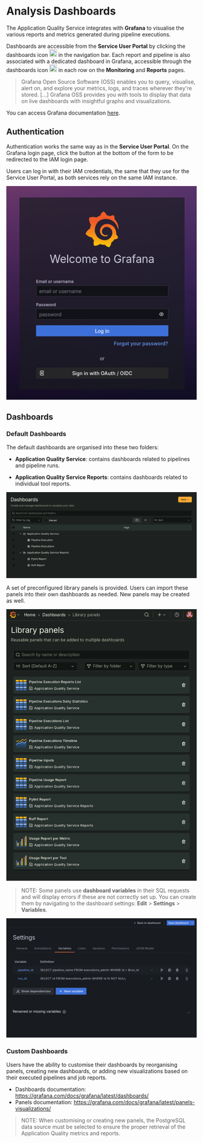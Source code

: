 # Analysis Dashboards

The Application Quality Service integrates with **Grafana** to visualise the various reports and metrics generated during pipeline executions.

Dashboards are accessible from the **Service User Portal** by clicking the dashboards icon <img src="../img/user-manual/mdi-chart-box.png" style="height:20px; width:20px"/> in the navigation bar. Each report and pipeline is also associated with a dedicated dashboard in Grafana, accessible through the dashboards icon <img src="../img/user-manual/mdi-chart-box-outline-cyan.png" style="height:20px; width:20px"/> in each row on the **Monitoring** and **Reports** pages.

> Grafana Open Source Software (OSS) enables you to query, visualise, alert on, and explore your metrics, logs, and traces wherever they're stored. [...] Grafana OSS provides you with tools to display that data on live dashboards with insightful graphs and visualizations.

You can access Grafana documentation [here](https://grafana.com/docs/grafana/latest/).

<!-- Add screenshots of the UI with the dashboard icon -->

## Authentication

Authentication works the same way as in the **Service User Portal**. On the Grafana login page, click the button at the bottom of the form to be redirected to the IAM login page.

Users can log in with their IAM credentials, the same that they use for the Service User Portal, as both services rely on the same IAM instance.

![Grafana login](img/user-manual/grafana-login.png)

## Dashboards

### Default Dashboards

The default dashboards are organised into these two folders:

- **Application Quality Service**: contains dashboards related to pipelines and pipeline runs.

- **Application Quality Service Reports**: contains dashboards related to individual tool reports.

![Grafana dashboards](img/user-manual/grafana-dashboards.png)

A set of preconfigured library panels is provided. Users can import these panels into their own dashboards as needed. New panels may be created as well.

![Library panels](img/user-manual/grafana-library-panels.png)

> NOTE: Some panels use **dashboard variables** in their SQL requests and will display errors if these are not correctly set up. You can create them by navigating to the dashboard settings: **Edit** > **Settings** > **Variables**.

![Grafana settings - Variables](img/user-manual/grafana-settings-variables.png) <!-- This should show `executions` instead of `executions_admin` -->

### Custom Dashboards

Users have the ability to customise their dashboards by reorganising panels, creating new dashboards, or adding new visualizations based on their executed pipelines and job reports.

- Dashboards documentation: https://grafana.com/docs/grafana/latest/dashboards/
- Panels documentation: https://grafana.com/docs/grafana/latest/panels-visualizations/

> NOTE: When customising or creating new panels, the PostgreSQL data source must be selected to ensure the proper retrieval of the Application Quality metrics and reports.

<!-- ## Users and Access

Each user has access to a **personnalised database view** that lists only their own pipeline executions and job reports. Grafana dashboards reflect this filtered data, ensuring each user sees only their relevant information. -->
